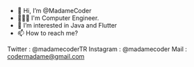 - 👋 Hi, I’m @MadameCoder
- 👩🏻‍💻 I'm Computer Engineer.
- 👀 I’m interested in Java and Flutter
- 📫 How to reach me? 



Twitter : @madamecoderTR
Instagram : @madamecoder
Mail : codermadame@gmail.com
